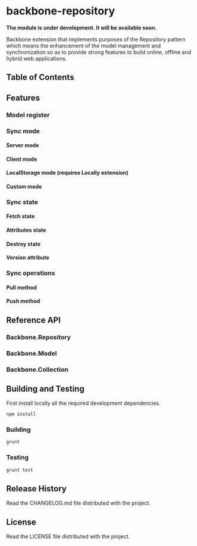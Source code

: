 # backbone-repository

**The module is under development. It will be available soon.**

Backbone extension that implements purposes of the Repository pattern which means the enhancement of the model management and synchronization so as to provide strong features to build online, offline and hybrid web applications.

## Table of Contents

## Features
### Model register

### Sync mode

#### Server mode

#### Client mode

#### LocalStorage mode (requires Locally extension)

#### Custom mode

### Sync state
#### Fetch state
#### Attributes state
#### Destroy state
#### Version attribute

### Sync operations

#### Pull method

#### Push method

## Reference API
### Backbone.Repository
### Backbone.Model
### Backbone.Collection

## Building and Testing
First install locally all the required development dependencies.
```bash
npm install
```

### Building
```bash
grunt
```

### Testing
```bash
grunt test
```

## Release History
Read the CHANGELOG.md file distributed with the project.

## License
Read the LICENSE file distributed with the project.
